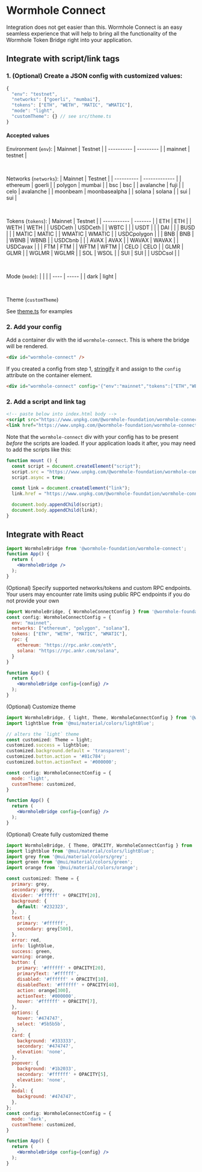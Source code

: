 # Wormhole Connect

Integration does not get easier than this. Wormhole Connect is an easy seamless experience that will help to bring all the functionality of the Wormhole Token Bridge right into your application.

## Integrate with script/link tags

### 1. (Optional) Create a JSON config with customized values:

```ts
{
  "env": "testnet",
  "networks": ["goerli", "mumbai"],
  "tokens": ["ETH", "WETH", "MATIC", "WMATIC"],
  "mode": "light",
  "customTheme": {} // see src/theme.ts
}
```

#### Accepted values

Environment (`env`):
| Mainnet    | Testnet   |
| ---------- | --------- |
| mainnet    | testnet   |

<br>

Networks (`networks`):
| Mainnet    | Testnet       |
| ---------- | ------------- |
| ethereum   | goerli        |
| polygon    | mumbai        |
| bsc        | bsc           |
| avalanche  | fuji          |
| celo       | avalanche     |
| moonbeam   | moonbasealpha |
| solana     | solana        |
| sui        | sui           |

<br>

Tokens (`tokens`):
| Mainnet     | Testnet |
| ----------- | ------- |
| ETH         | ETH     |
| WETH        | WETH    |
| USDCeth     | USDCeth |
| WBTC        |         |
| USDT        |         |
| DAI         |         |
| BUSD        |         |
| MATIC       | MATIC   |
| WMATIC      | WMATIC  |
| USDCpolygon |         |
| BNB         | BNB     |
| WBNB        | WBNB    |
| USDCbnb     |         |
| AVAX        | AVAX    |
| WAVAX       | WAVAX   |
| USDCavax    |         |
| FTM         | FTM     |
| WFTM        | WFTM    |
| CELO        | CELO    |
| GLMR        | GLMR    |
| WGLMR       | WGLMR   |
| SOL         | WSOL    |
| SUI         | SUI     |
| USDCsol     |         |

<br>

Mode (`mode`):
|      |       |
| ---- | ----- |
| dark | light |

<br>

Theme (`customTheme`)

See [theme.ts](https://github.com/wormhole-foundation/wormhole-connect/blob/development/wormhole-connect-loader/src/theme.ts) for examples

### 2. Add your config

Add a container div with the id `wormhole-connect`. This is where the bridge will be rendered.

```html
<div id="wormhole-connect" />
```

If you created a config from step 1, [stringify](https://developer.mozilla.org/en-US/docs/Web/JavaScript/Reference/Global_Objects/JSON/stringify) it and assign to the `config` attribute on the container element.

```html
<div id="wormhole-connect" config='{"env":"mainnet","tokens":["ETH","WETH","WBTC","USDCeth"]}' />
```

### 2. Add a script and link tag

```html
<!-- paste below into index.html body -->
<script src="https://www.unpkg.com/@wormhole-foundation/wormhole-connect@0.0.1-beta.7/dist/main.js"></script>
<link href="https://www.unpkg.com/@wormhole-foundation/wormhole-connect@0.0.1-beta.7/dist/main.css" />
```

Note that the `wormhole-connect` div with your config has to be present _before_ the scripts are loaded.  If your application loads it after, you may need to add the scripts like this:

```js
function mount () {
  const script = document.createElement("script");
  script.src = "https://www.unpkg.com/@wormhole-foundation/wormhole-connect@0.0.1-beta.7/dist/main.js";
  script.async = true;

  const link = document.createElement("link");
  link.href = "https://www.unpkg.com/@wormhole-foundation/wormhole-connect@0.0.1-beta.7/dist/main.css";

  document.body.appendChild(script);
  document.body.appendChild(link);
}
```

## Integrate with React

```jsx
import WormholeBridge from '@wormhole-foundation/wormhole-connect';
function App() {
  return (
    <WormholeBridge />
  );
}
```

(Optional) Specify supported networks/tokens and custom RPC endpoints. Your users may encounter rate limits using public RPC endpoints if you do not provide your own
```jsx
import WormholeBridge, { WormholeConnectConfig } from '@wormhole-foundation/wormhole-connect';
const config: WormholeConnectConfig = {
  env: "mainnet",
  networks: ["ethereum", "polygon", "solana"],
  tokens: ["ETH", "WETH", "MATIC", "WMATIC"],
  rpc: {
    ethereum: "https://rpc.ankr.com/eth",
    solana: "https://rpc.ankr.com/solana",
  }
}

function App() {
  return (
    <WormholeBridge config={config} />
  );
}
```

(Optional) Customize theme
```jsx
import WormholeBridge, { light, Theme, WormholeConnectConfig } from '@wormhole-foundation/wormhole-connect';
import lightblue from '@mui/material/colors/lightBlue';

// alters the `light` theme
const customized: Theme = light;
customized.success = lightblue;
customized.background.default = 'transparent';
customized.button.action = '#81c784';
customized.button.actionText = '#000000';

const config: WormholeConnectConfig = {
  mode: 'light',
  customTheme: customized,
}

function App() {
  return (
    <WormholeBridge config={config} />
  );
}
```

(Optional) Create fully customized theme
```jsx
import WormholeBridge, { Theme, OPACITY, WormholeConnectConfig } from '@wormhole-foundation/wormhole-connect';
import lightblue from '@mui/material/colors/lightBlue';
import grey from '@mui/material/colors/grey';
import green from '@mui/material/colors/green';
import orange from '@mui/material/colors/orange';

const customized: Theme = {
  primary: grey,
  secondary: grey,
  divider: '#ffffff' + OPACITY[20],
  background: {
    default: '#232323',
  },
  text: {
    primary: '#ffffff',
    secondary: grey[500],
  },
  error: red,
  info: lightblue,
  success: green,
  warning: orange,
  button: {
    primary: '#ffffff' + OPACITY[20],
    primaryText: '#ffffff',
    disabled: '#ffffff' + OPACITY[10],
    disabledText: '#ffffff' + OPACITY[40],
    action: orange[300],
    actionText: '#000000',
    hover: '#ffffff' + OPACITY[7],
  },
  options: {
    hover: '#474747',
    select: '#5b5b5b',
  },
  card: {
    background: '#333333',
    secondary: '#474747',
    elevation: 'none',
  },
  popover: {
    background: '#1b2033',
    secondary: '#ffffff' + OPACITY[5],
    elevation: 'none',
  },
  modal: {
    background: '#474747',
  },
};
const config: WormholeConnectConfig = {
  mode: 'dark',
  customTheme: customized,
}

function App() {
  return (
    <WormholeBridge config={config} />
  );
}
```
